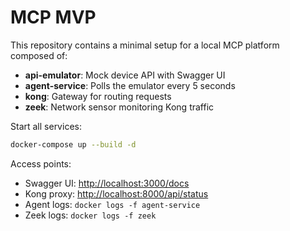 # MCP MVP

This repository contains a minimal setup for a local MCP platform composed of:

- **api-emulator**: Mock device API with Swagger UI
- **agent-service**: Polls the emulator every 5 seconds
- **kong**: Gateway for routing requests
- **zeek**: Network sensor monitoring Kong traffic

Start all services:

```bash
docker-compose up --build -d
```

Access points:

- Swagger UI: [http://localhost:3000/docs](http://localhost:3000/docs)
- Kong proxy: [http://localhost:8000/api/status](http://localhost:8000/api/status)
- Agent logs: `docker logs -f agent-service`
- Zeek logs: `docker logs -f zeek`

